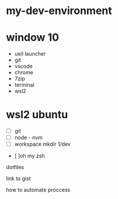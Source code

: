 # my-dev-environment

# window 10
* ueil launcher
* git
* vscode
* chrome
* 7zip
* terminal
* wsl2

# wsl2 ubuntu
- [ ] git
- [ ] node - nvm
- [ ] workspace mkdir 1/dev
- [ ]oh my zsh


dotfiles

link to gist

how to automate proccess
